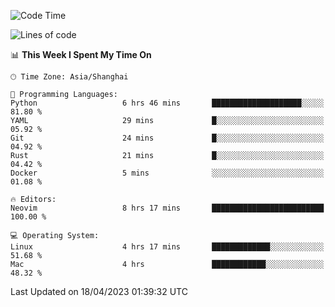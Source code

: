<!--START_SECTION:waka-->
![Code Time](http://img.shields.io/badge/Code%20Time-1%2C292%20hrs%2050%20mins-blue)

![Lines of code](https://img.shields.io/badge/From%20Hello%20World%20I%27ve%20Written-267.4%20thousand%20lines%20of%20code-blue)

📊 **This Week I Spent My Time On** 

```text
🕑︎ Time Zone: Asia/Shanghai

💬 Programming Languages: 
Python                   6 hrs 46 mins       ████████████████████░░░░░   81.80 % 
YAML                     29 mins             █░░░░░░░░░░░░░░░░░░░░░░░░   05.92 % 
Git                      24 mins             █░░░░░░░░░░░░░░░░░░░░░░░░   04.92 % 
Rust                     21 mins             █░░░░░░░░░░░░░░░░░░░░░░░░   04.42 % 
Docker                   5 mins              ░░░░░░░░░░░░░░░░░░░░░░░░░   01.08 % 

🔥 Editors: 
Neovim                   8 hrs 17 mins       █████████████████████████   100.00 % 

💻 Operating System: 
Linux                    4 hrs 17 mins       █████████████░░░░░░░░░░░░   51.68 % 
Mac                      4 hrs               ████████████░░░░░░░░░░░░░   48.32 % 
```


 Last Updated on 18/04/2023 01:39:32 UTC
<!--END_SECTION:waka-->
